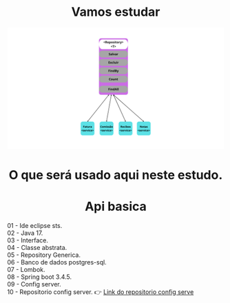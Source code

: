 <h1 align="center"> 
  Vamos estudar  
</h1>

<p align="center">
  <img src="https://github.com/EduardoNofre/estudo-jpa-generics/blob/main/repositoryGenerico.png" alt="Sublime's custom image"/>  
</p>

<h1 align="center">
   O que será usado aqui neste estudo.
</h1>

<h1 align="center"> 
  Api basica 
</h1>

01 - Ide eclipse sts.<br>
02 - Java 17.<br>
03 - Interface.<br>
04 - Classe abstrata.<br>
05 - Repository Generica.<br>
06 - Banco de dados postgres-sql.<br>
07 - Lombok.<br>
08 - Spring boot 3.4.5.<br>
09 - Config server.<br>
10 - Repositorio config server. 👉 [Link do repositorio config serve](https://github.com/EduardoNofre/config-server-portal-noticias)<br>

